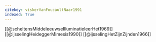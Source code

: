 ```yaml
---
citekey: viskerVanFoucaultNaar1991
indexed: True
---
```

[[@scheltensMiddeleeuwseIlluminatieleerHet1969]]
[[@ijsselingHeideggerMimesis1990]]
[[@ijsselingHetZijnZijnden1966]]
